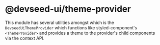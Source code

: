 # @devseed-ui/theme-provider

This module has several utilities amongst which is the `DevseedUiThemeProvider` which functions like styled-component's `<ThemeProvider>` and provides a theme to the provider's child components via the context API.